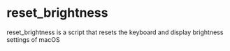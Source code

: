 # reset_brightness
reset_brightness is a script that resets the keyboard and display brightness settings of macOS
